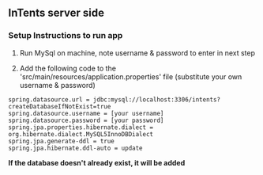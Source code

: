 ## InTents server side

### Setup Instructions to run app

1) Run MySql on machine, note username & password to enter in next step

2) Add the following code to the  'src/main/resources/application.properties' file (substitute your own username & password)
```aidl
spring.datasource.url = jdbc:mysql://localhost:3306/intents?createDatabaseIfNotExist=true
spring.datasource.username = [your username]
spring.datasource.password = [your password]
spring.jpa.properties.hibernate.dialect = org.hibernate.dialect.MySQL5InnoDBDialect
spring.jpa.generate-ddl = true
spring.jpa.hibernate.ddl-auto = update
```
**If the database doesn't already exist, it will be added**